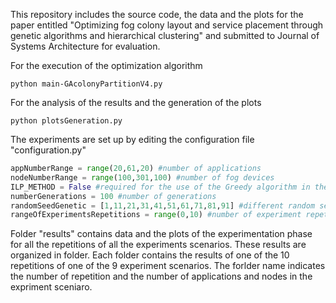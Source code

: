 This repository includes the source code, the data and the plots for the paper entitled "Optimizing fog colony layout and service placement through genetic algorithms and hierarchical clustering" and submitted to Journal of Systems Architecture for evaluation.



For the execution of the optimization algorithm

```
python main-GAcolonyPartitionV4.py
```

For the analysis of the results and the generation of the plots

```
python plotsGeneration.py
```

The experiments are set up by editing the configuration file "configuration.py"

```python
appNumberRange = range(20,61,20) #number of applications
nodeNumberRange = range(100,301,100) #number of fog devices
ILP_METHOD = False #required for the use of the Greedy algorithm in the service placement phase
numberGenerations = 100 #number of generations
randomSeedGenetic = [1,11,21,31,41,51,61,71,81,91] #different random seeds for each experiment repetition
rangeOfExperimentsRepetitions = range(0,10) #number of experiment repetitions for each experimental scenario
```

Folder "results" contains data and the plots of the experimentation phase for all the repetitions of all the experiments scenarios. These results are organized in folder. Each folder contains the results of one of the 10 repetitions of one of the 9 experiment scenarios. The forlder name indicates the number of repetition and the number of applications and nodes in the expriment sceniaro.
